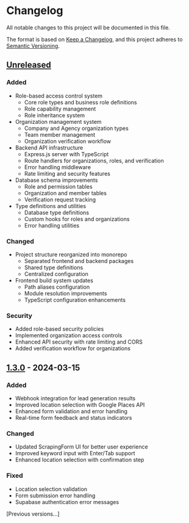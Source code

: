 # Changelog

All notable changes to this project will be documented in this file.

The format is based on [Keep a Changelog](https://keepachangelog.com/en/1.0.0/),
and this project adheres to [Semantic Versioning](https://semver.org/spec/v2.0.0.html).

## [Unreleased]
### Added
- Role-based access control system
  - Core role types and business role definitions
  - Role capability management
  - Role inheritance system
- Organization management system
  - Company and Agency organization types
  - Team member management
  - Organization verification workflow
- Backend API infrastructure
  - Express.js server with TypeScript
  - Route handlers for organizations, roles, and verification
  - Error handling middleware
  - Rate limiting and security features
- Database schema improvements
  - Role and permission tables
  - Organization and member tables
  - Verification request tracking
- Type definitions and utilities
  - Database type definitions
  - Custom hooks for roles and organizations
  - Error handling utilities

### Changed
- Project structure reorganized into monorepo
  - Separated frontend and backend packages
  - Shared type definitions
  - Centralized configuration
- Frontend build system updates
  - Path aliases configuration
  - Module resolution improvements
  - TypeScript configuration enhancements

### Security
- Added role-based security policies
- Implemented organization access controls
- Enhanced API security with rate limiting and CORS
- Added verification workflow for organizations

## [1.3.0] - 2024-03-15
### Added
- Webhook integration for lead generation results
- Improved location selection with Google Places API
- Enhanced form validation and error handling
- Real-time form feedback and status indicators

### Changed
- Updated ScrapingForm UI for better user experience
- Improved keyword input with Enter/Tab support
- Enhanced location selection with confirmation step

### Fixed
- Location selection validation
- Form submission error handling
- Supabase authentication error messages

[Previous versions...]

[Unreleased]: https://github.com/yourusername/project/compare/v1.3.0...HEAD
[1.3.0]: https://github.com/yourusername/project/compare/v1.2.0...v1.3.0
[1.2.0]: https://github.com/yourusername/project/compare/v1.1.0...v1.2.0
[1.1.0]: https://github.com/yourusername/project/compare/v1.0.0...v1.1.0
[1.0.0]: https://github.com/yourusername/project/releases/tag/v1.0.0
